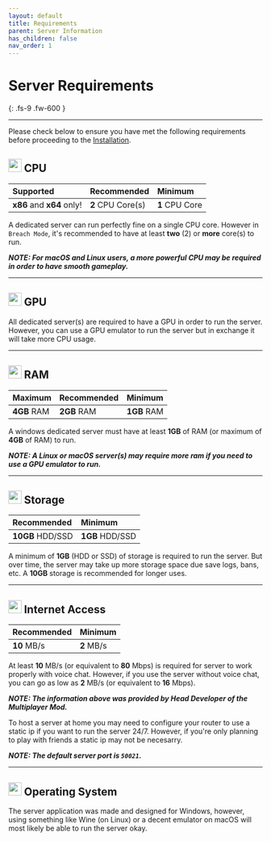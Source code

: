 ```yaml
---
layout: default
title: Requirements
parent: Server Information
has_children: false
nav_order: 1
---
```


# **Server Requirements**
{: .fs-9 .fw-600 }

---
Please check below to ensure you have met the following requirements before proceeding to the [Installation](server-installation).

## <img src="https://cdn-icons-png.flaticon.com/512/7310/7310293.png" width="26" height="26" /> CPU

| Supported | Recommended | Minimum |
|:-------------|:-------------|:-------------|
| **x86** and **x64** only! | **2** CPU Core(s) | **1** CPU Core |

A dedicated server can run perfectly fine on a single CPU core. However in `Breach Mode`, it's recommended to have at least **two** (2) or **more** core(s) to run. 

**_NOTE: For macOS and Linux users, a more powerful CPU may be required in order to have smooth gameplay._**

-----
## <img src="https://cdn-icons-png.flaticon.com/512/7310/7310382.png" width="26" height="26" /> GPU

All dedicated server(s) are required to have a GPU in order to run the server. However, you can use a GPU emulator to run the server but in exchange it will take more CPU usage.

-----
## <img src="https://cdn-icons-png.flaticon.com/512/908/908522.png" width="26" height="26" /> RAM

| Maximum | Recommended | Minimum |
|:-------------|:-------------|:-------------|
| **4GB** RAM | **2GB** RAM | **1GB** RAM |

A windows dedicated server must have at least **1GB** of RAM (or maximum of **4GB** of RAM) to run.

**_NOTE: A Linux or macOS server(s) may require more ram if you need to use a GPU emulator to run._**

-----
## <img src="https://cdn-icons-png.flaticon.com/512/2001/2001965.png" width="26" height="26" /> Storage

| Recommended | Minimum |
|:-------------|:-------------|
| **10GB** HDD/SSD | **1GB** HDD/SSD |

A minimum of **1GB** (HDD or SSD) of storage is required to run the server. But over time, the server may take up more storage space due save logs, bans, etc. A **10GB** storage is recommended for longer uses. 

-----
## <img src="https://cdn-icons-png.flaticon.com/512/7310/7310353.png" width="26" height="26" /> Internet Access

| Recommended | Minimum |
|:-------------|:-------------|
| **10** MB/s | **2** MB/s |

At least **10** MB/s (or equivalent to **80** Mbps) is required for server to work properly with voice chat. However, if you use the server without voice chat, you can go as low as **2** MB/s (or equivalent to **16** Mbps).

**_NOTE: The information above was provided by Head Developer of the Multiplayer Mod._**

To host a server at home you may need to configure your router to use a static ip if you want to run the server 24/7. However, if you're only planning to play with friends a static ip may not be necesarry. 

**_NOTE: The default server port is `50021`._**

-----
## <img src="https://cdn-icons-png.flaticon.com/512/7310/7310395.png" width="26" height="26" /> Operating System

The server application was made and designed for Windows, however, using something like Wine (on Linux) or a decent emulator on macOS will most likely be able to run the server okay.

